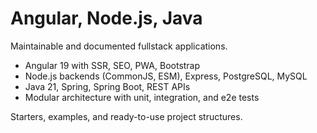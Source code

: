 # Angular, Node.js, Java

Maintainable and documented fullstack applications.

- Angular 19 with SSR, SEO, PWA, Bootstrap
- Node.js backends (CommonJS, ESM), Express, PostgreSQL, MySQL
- Java 21, Spring, Spring Boot, REST APIs
- Modular architecture with unit, integration, and e2e tests

Starters, examples, and ready-to-use project structures.